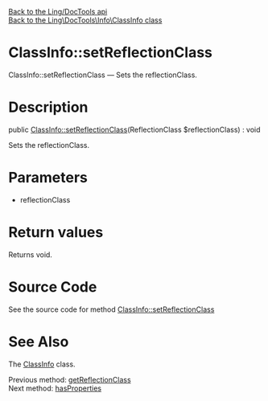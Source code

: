[Back to the Ling/DocTools api](https://github.com/lingtalfi/DocTools/blob/master/doc/api/Ling/DocTools.md)<br>
[Back to the Ling\DocTools\Info\ClassInfo class](https://github.com/lingtalfi/DocTools/blob/master/doc/api/Ling/DocTools/Info/ClassInfo.md)


ClassInfo::setReflectionClass
================



ClassInfo::setReflectionClass — Sets the reflectionClass.




Description
================


public [ClassInfo::setReflectionClass](https://github.com/lingtalfi/DocTools/blob/master/doc/api/Ling/DocTools/Info/ClassInfo/setReflectionClass.md)(ReflectionClass $reflectionClass) : void




Sets the reflectionClass.




Parameters
================


- reflectionClass

    


Return values
================

Returns void.








Source Code
===========
See the source code for method [ClassInfo::setReflectionClass](https://github.com/lingtalfi/DocTools/blob/master/Info/ClassInfo.php#L317-L320)


See Also
================

The [ClassInfo](https://github.com/lingtalfi/DocTools/blob/master/doc/api/Ling/DocTools/Info/ClassInfo.md) class.

Previous method: [getReflectionClass](https://github.com/lingtalfi/DocTools/blob/master/doc/api/Ling/DocTools/Info/ClassInfo/getReflectionClass.md)<br>Next method: [hasProperties](https://github.com/lingtalfi/DocTools/blob/master/doc/api/Ling/DocTools/Info/ClassInfo/hasProperties.md)<br>


